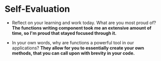 # Self-Evaluation

- Reflect on your learning and work today. What are you most proud of?
**The functions writing component took me an extensive amount of time, so I'm proud that stayed focused through it.**

- In your own words, why are functions a powerful tool in our applications? 
**They allow for you to essentially create your own methods, that you can call upon with brevity in your code.**